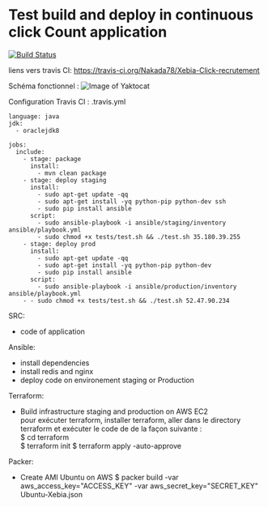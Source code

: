 # Test build and deploy in continuous click Count application

[![Build Status](https://travis-ci.org/Nakada78/Xebia-Click-recrutement.svg)](https://travis-ci.org/Nakada78/Xebia-Click-recrutement)

liens vers travis CI: https://travis-ci.org/Nakada78/Xebia-Click-recrutement  

Schéma fonctionnel : 
![Image of Yaktocat](https://image.noelshack.com/fichiers/2018/08/7/1519586217-untitled-diagram-2.jpg)  

Configuration Travis CI : .travis.yml     
  
```
language: java  
jdk:  
  - oraclejdk8  
  
jobs:  
  include:  
    - stage: package  
      install:  
        - mvn clean package  
    - stage: deploy staging  
      install:  
        - sudo apt-get update -qq  
        - sudo apt-get install -yq python-pip python-dev ssh  
        - sudo pip install ansible  
      script:   
        - sudo ansible-playbook -i ansible/staging/inventory ansible/playbook.yml    
        - sudo chmod +x tests/test.sh && ./test.sh 35.180.39.255  
    - stage: deploy prod  
      install:  
        - sudo apt-get update -qq  
        - sudo apt-get install -yq python-pip python-dev  
        - sudo pip install ansible  
      script:   
        - sudo ansible-playbook -i ansible/production/inventory ansible/playbook.yml       
	- - sudo chmod +x tests/test.sh && ./test.sh 52.47.90.234  
```

SRC: 
  - code of application

Ansible:  
  - install dependencies  
  - install redis and nginx  
  - deploy code on environement staging or Production

Terraform:
  - Build infrastructure staging and production on AWS EC2  
  pour exécuter terraform, installer terraform, aller dans le directory terraform et exécuter le code de de la façon suivante :   
       $ cd terraform  
       $ terraform init
       $ terraform apply -auto-approve
	   
Packer:
  - Create AMI Ubuntu on AWS
  $ packer build  -var aws_access_key="ACCESS_KEY" -var aws_secret_key="SECRET_KEY" Ubuntu-Xebia.json
